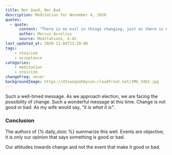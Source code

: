 ```yaml
---
title: Not Good, Nor Bad
description: Meditation for November 4, 2020
quotes: 
  - quote:
      content: "There is no evil in things changing, just as there is no good in persisting in a new state."
      author: Marcus Aurelius
      source: Meditations, 4.42
last_updated_at: 2020-11-04T23:29:00
tags:
    - stoicism
    - acceptance
categories:
    - meditation
    - stoicism
changeFreq: never
backgroundImage: https://d3iwoqnah6ycun.cloudfront.net/IMG_5463.jpg
---
```


Such a well-timed message. As we approach election, we are facing the possibility of change. Such a wonderful message at 
this time. Change is not good or bad. As my wife would say, *"it is what it is"*. 

### Conclusion

The authors of {% daily_stoic %} summarize this well. Events are objective, it is only our opinion that says something 
is good or bad. 

Our attitudes towards change and not the event that make it good or bad.
